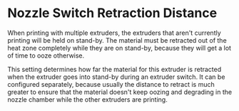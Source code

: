 Nozzle Switch Retraction Distance
====
When printing with multiple extruders, the extruders that aren't currently printing will be held on stand-by. The material must be retracted out of the heat zone completely while they are on stand-by, because they will get a lot of time to ooze otherwise.

This setting determines how far the material for this extruder is retracted when the extruder goes into stand-by during an extruder switch. It can be configured separately, because usually the distance to retract is much greater to ensure that the material doesn't keep oozing and degrading in the nozzle chamber while the other extruders are printing.